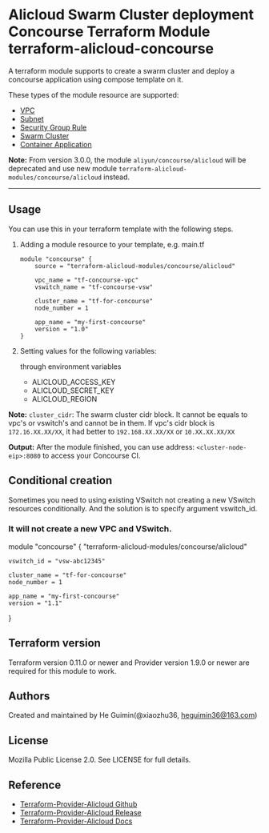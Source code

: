 Alicloud Swarm Cluster deployment Concourse Terraform Module
terraform-alicloud-concourse
=====================================================================

A terraform module supports to create a swarm cluster and deploy a concourse application using compose template on it.

These types of the module resource are supported:

- [VPC](https://www.terraform.io/docs/providers/alicloud/r/vpc.html)
- [Subnet](https://www.terraform.io/docs/providers/alicloud/r/vswitch.html)
- [Security Group Rule](https://www.terraform.io/docs/providers/alicloud/r/security_group_rule.html)
- [Swarm Cluster](https://www.terraform.io/docs/providers/alicloud/r/cs_swarm.html)
- [Container Application](https://www.terraform.io/docs/providers/alicloud/r/cs_application.html)

**Note:** From version 3.0.0, the module `aliyun/concourse/alicloud` will be deprecated and use new module `terraform-alicloud-modules/concourse/alicloud` instead.

----------------------

Usage
-----
You can use this in your terraform template with the following steps.

1. Adding a module resource to your template, e.g. main.tf

    ```
    module "concourse" {
        source = "terraform-alicloud-modules/concourse/alicloud"

        vpc_name = "tf-concourse-vpc"
        vswitch_name = "tf-concourse-vsw"

        cluster_name = "tf-for-concourse"
        node_number = 1

        app_name = "my-first-concourse"
        version = "1.0"
    }
    ```

2. Setting values for the following variables:

    through environment variables

    - ALICLOUD_ACCESS_KEY
    - ALICLOUD_SECRET_KEY
    - ALICLOUD_REGION


**Note:** `cluster_cidr`: The swarm cluster cidr block. It cannot be equals to vpc's or vswitch's and cannot be in them. If vpc's cidr block is `172.16.XX.XX/XX`,
          it had better to `192.168.XX.XX/XX` or `10.XX.XX.XX/XX`

**Output:** After the module finished, you can use address: `<cluster-node-eip>:8080` to access your Concourse CI.

Conditional creation
--------------------
Sometimes you need to using existing VSwitch not creating a new VSwitch resources conditionally. And the solution is to specify argument vswitch_id.

### It will not create a new VPC and VSwitch.
module "concourse" {
    "terraform-alicloud-modules/concourse/alicloud"

    vswitch_id = "vsw-abc12345"

    cluster_name = "tf-for-concourse"
    node_number = 1

    app_name = "my-first-concourse"
    version = "1.1"
}

Terraform version
-----------------
Terraform version 0.11.0 or newer and Provider version 1.9.0 or newer are required for this module to work.

Authors
-------
Created and maintained by He Guimin(@xiaozhu36, heguimin36@163.com)

License
-------
Mozilla Public License 2.0. See LICENSE for full details.

Reference
---------
* [Terraform-Provider-Alicloud Github](https://github.com/terraform-providers/terraform-provider-alicloud)
* [Terraform-Provider-Alicloud Release](https://releases.hashicorp.com/terraform-provider-alicloud/)
* [Terraform-Provider-Alicloud Docs](https://www.terraform.io/docs/providers/alicloud/)


